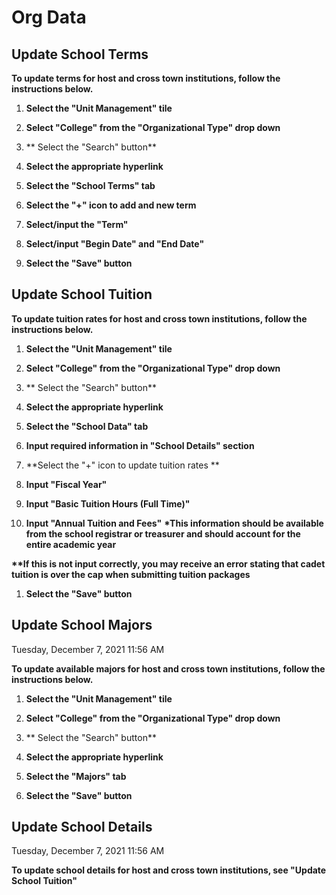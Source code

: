 # Org Data  

## Update School Terms

**To update terms for host and cross town institutions, follow the instructions below.**

1. **Select the "Unit Management" tile**
![]()
1. **Select "College" from the "Organizational Type" drop down**
2. ** Select the "Search" button**

1. **Select the appropriate hyperlink**
![]()
1. **Select the "School Terms" tab**

1. **Select the "+" icon to add and new term**
2. **Select/input the "Term"**
3. **Select/input "Begin Date" and "End Date"**
4. **Select the "Save" button**

## Update School Tuition
**To update tuition rates for host and cross town institutions, follow the instructions below.**

1. **Select the "Unit Management" tile**
![]()
1. **Select "College" from the "Organizational Type" drop down**
2. ** Select the "Search" button**

1. **Select the appropriate hyperlink**
![]()
1. **Select the "School Data" tab**

1. **Input required information in "School Details" section**
2. **Select the "+" icon to update tuition rates **
3. **Input "Fiscal Year"**
4. **Input "Basic Tuition Hours (Full Time)"**
5. **Input "Annual Tuition and Fees"**
	**\*This information should be available from the school registrar or treasurer  and should account for the entire academic year**	

**\*\*If this is not input correctly, you may receive an error stating that cadet  tuition is over the cap when submitting tuition packages**
1. **Select the "Save" button**

## Update School Majors
Tuesday, December 7, 2021	11:56 AM

**To update available majors for host and cross town institutions, follow the  instructions below.**

1. **Select the "Unit Management" tile**
![]()
1. **Select "College" from the "Organizational Type" drop down**
2. ** Select the "Search" button**

1. **Select the appropriate hyperlink**
![]()
1. **Select the "Majors" tab**
![]()
1. **Select the "Save" button**

## Update School Details
Tuesday, December 7, 2021	11:56 AM

**To update school details for host and cross town institutions, see "Update  School Tuition"**